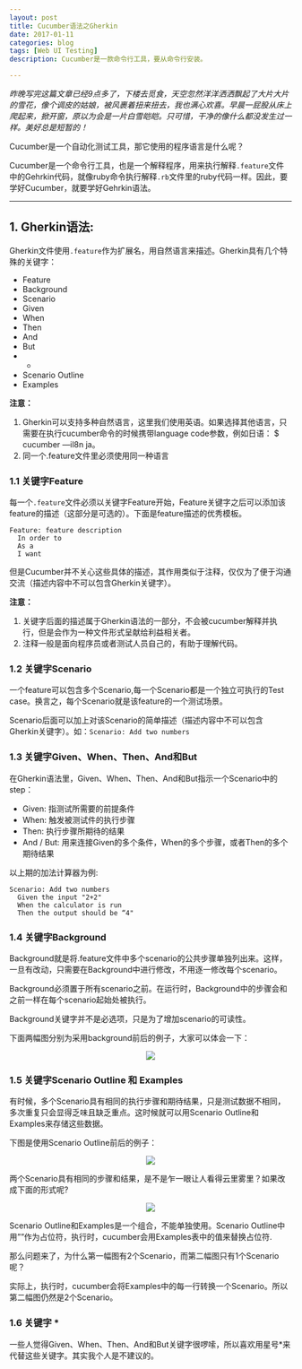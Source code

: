 ```yaml
---
layout: post
title: Cucumber语法之Gherkin
date: 2017-01-11
categories: blog
tags: [Web UI Testing]
description: Cucumber是一款命令行工具，要从命令行安装。

---
```

 
*昨晚写完这篇文章已经9点多了，下楼去觅食，天空忽然洋洋洒洒飘起了大片大片的雪花，像个调皮的姑娘，被风裹着扭来扭去，我也满心欢喜。早晨一屁股从床上爬起来，掀开窗，原以为会是一片白雪皑皑。只可惜，干净的像什么都没发生过一样。美好总是短暂的！*

Cucumber是一个自动化测试工具，那它使用的程序语言是什么呢？

Cucumber是一个命令行工具，也是一个解释程序，用来执行解释`.feature`文件中的Gehrkin代码，就像ruby命令执行解释`.rb`文件里的ruby代码一样。因此，要学好Cucumber，就要学好Gehrkin语法。

---

## 1. Gherkin语法: 

Gherkin文件使用`.feature`作为扩展名，用自然语言来描述。Gherkin具有几个特殊的关键字：

* Feature  
* Background  
* Scenario 
* Given 
* When 
* Then 
* And 
* But 
* *
* Scenario Outline  
* Examples

**注意：**

1. Gherkin可以支持多种自然语言，这里我们使用英语。如果选择其他语言，只需要在执行cucumber命令的时候携带language code参数，例如日语： $ cucumber —il8n ja。
2. 同一个.feature文件里必须使用同一种语言
 
### 1.1 关键字Feature
每一个`.feature`文件必须以关键字Feature开始，Feature关键字之后可以添加该feature的描述（这部分是可选的）。下面是feature描述的优秀模板。

```
Feature: feature description
  In order to  
  As a 
  I want
```
但是Cucumber并不关心这些具体的描述，其作用类似于注释，仅仅为了便于沟通交流（描述内容中不可以包含Gherkin关键字）。

**注意：**

1. 关键字后面的描述属于Gherkin语法的一部分，不会被cucumber解释并执行，但是会作为一种文件形式呈献给利益相关者。
2. 注释一般是面向程序员或者测试人员自己的，有助于理解代码。

### 1.2 关键字Scenario
一个feature可以包含多个Scenario,每一个Scenario都是一个独立可执行的Test case。换言之，每个Scenario就是该feature的一个测试场景。

Scenario后面可以加上对该Scenario的简单描述（描述内容中不可以包含Gherkin关键字）。如：```Scenario: Add two numbers```


### 1.3 关键字Given、When、Then、And和But

在Gherkin语法里，Given、When、Then、And和But指示一个Scenario中的step：
* Given: 指测试所需要的前提条件 
* When: 触发被测试件的执行步骤
* Then: 执行步骤所期待的结果 
* And / But: 用来连接Given的多个条件，When的多个步骤，或者Then的多个期待结果

以上期的加法计算器为例:

```
Scenario: Add two numbers
  Given the input "2+2"
  When the calculator is run
  Then the output should be “4"
```

### 1.4 关键字Background
Background就是将.feature文件中多个scenario的公共步骤单独列出来。这样，一旦有改动，只需要在Background中进行修改，不用逐一修改每个scenario。

Background必须置于所有scenario之前。在运行时，Background中的步骤会和之前一样在每个scenario起始处被执行。
 
Background关键字并不是必选项，只是为了增加scenario的可读性。
 
下面两幅图分别为采用background前后的例子，大家可以体会一下：
<center>
    <p><img src="{{site.baseurl }}/img/cucumber/Cucumber4.png" align="center"></p>
</center>


### 1.5 关键字Scenario Outline 和 Examples
有时候，多个Scenario具有相同的执行步骤和期待结果，只是测试数据不相同，多次重复只会显得乏味且缺乏重点。这时候就可以用Scenario Outline和Examples来存储这些数据。
 
下图是使用Scenario Outline前后的例子：
<center>
    <p><img src="{{site.baseurl }}/img/cucumber/Cucumber5.png" align="center"></p>
</center>

两个Scenario具有相同的步骤和结果，是不是乍一眼让人看得云里雾里？如果改成下面的形式呢?
<center>
    <p><img src="{{site.baseurl }}/img/cucumber/Cucumber6.png" align="center"></p>
</center>

Scenario Outline和Examples是一个组合，不能单独使用。Scenario Outline中用”<placeholder name>”作为占位符，执行时，cucumber会用Examples表中的值来替换占位符.

那么问题来了，为什么第一幅图有2个Scenario，而第二幅图只有1个Scenario呢？

实际上，执行时，cucumber会将Examples中的每一行转换一个Scenario。所以第二幅图仍然是2个Scenario。

### 1.6 关键字 *
一些人觉得Given、When、Then、And和But关键字很啰嗦，所以喜欢用星号*来代替这些关键字。其实我个人是不建议的。

 

